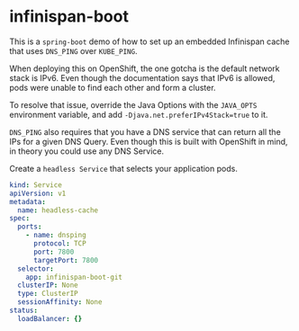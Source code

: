 # infinispan-boot
This is a `spring-boot` demo of how to set up an embedded Infinispan cache that uses `DNS_PING` over `KUBE_PING`.

When deploying this on OpenShift, the one gotcha is the default network stack is IPv6.  Even though the documentation says that IPv6 is allowed, pods were unable to find each other and form a cluster.

To resolve that issue, override the Java Options with the `JAVA_OPTS` environment variable, and add `-Djava.net.preferIPv4Stack=true` to it.

`DNS_PING` also requires that you have a DNS service that can return all the IPs for a given DNS Query.  Even though this is built with OpenShift in mind, in theory you could use any DNS Service.  

Create a `headless Service` that selects your application pods.

```yaml
kind: Service
apiVersion: v1
metadata:
  name: headless-cache
spec:
  ports:
    - name: dnsping
      protocol: TCP
      port: 7800
      targetPort: 7800
  selector:
    app: infinispan-boot-git
  clusterIP: None
  type: ClusterIP
  sessionAffinity: None
status:
  loadBalancer: {}
```
